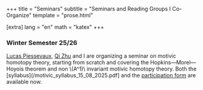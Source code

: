 +++ 
title = "Seminars" 
subtitle = "Seminars and Reading Groups I Co-Organize" 
template = "prose.html"

[extra] 
lang = "en"
math = "katex"
+++


### Winter Semester 25/26
[Lucas Piessevaux](https://lucas-piessevaux.github.io), [Qi Zhu](https://qizhumath.wixsite.com/math) and I are organizing a seminar on motivic homotopy theory, starting from scratch and covering the Hopkins—Morel—Hoyois theorem and non \\(A^1)\\ invariant motivic homotopy theory. 
Both the [syllabus](/motivic_syllabus_15_08_2025.pdf] and the [participation form](https://forms.gle/UukfAK6XULW9KMAu8) are available now. 
